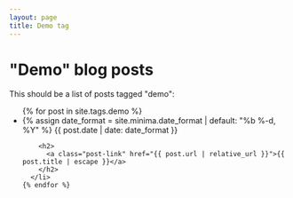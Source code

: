 ```yaml
---
layout: page
title: Demo tag
---
```

# "Demo" blog posts

This should be a list of posts tagged "demo":
<ul class="post-list">
    {% for post in site.tags.demo %}
      <li>
        {% assign date_format = site.minima.date_format | default: "%b %-d, %Y" %}
        <span class="post-meta">{{ post.date | date: date_format }}</span>

        <h2>
          <a class="post-link" href="{{ post.url | relative_url }}">{{ post.title | escape }}</a>
        </h2>
      </li>
    {% endfor %}
  </ul>